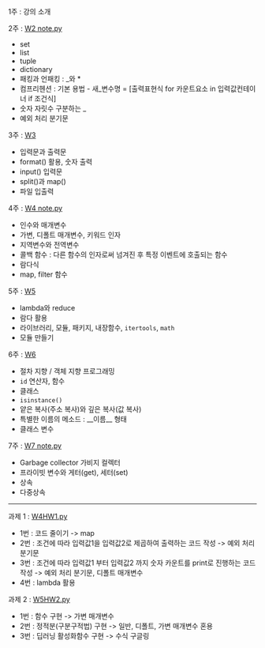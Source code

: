 1주 : 강의 소개   
   
   
2주 : [W2 note.py](https://github.com/dapin1490/study-note/blob/main/3%20-%201%20note/advanced%20python/W2%20note.py)   
- set   
- list
- tuple
- dictionary
- 패킹과 언패킹 : \_와 *
- 컴프리헨션 : 기본 용법 - 새_변수명 = [출력표현식 for 카운트요소 in 입력값컨테이너 if 조건식]
- 숫자 자릿수 구분하는 \_
- 예외 처리 분기문
   
   
3주 : [W3](https://github.com/dapin1490/study-note/tree/main/3%20-%201%20note/advanced%20python/W3)   
- 입력문과 출력문
- format() 활용, 숫자 출력
- input() 입력문
- split()과 map()
- 파일 입출력
   
   
4주 : [W4 note.py](https://github.com/dapin1490/study-note/blob/main/3%20-%201%20note/advanced%20python/W4%20note.py)   
- 인수와 매개변수
- 가변, 디폴트 매개변수, 키워드 인자
- 지역변수와 전역변수
- 콜백 함수 : 다른 함수의 인자로써 넘겨진 후 특정 이벤트에 호출되는 함수
- 람다식
- map, filter 함수
   
   
5주 : [W5](https://github.com/dapin1490/study-note/tree/main/3%20-%201%20note/advanced%20python/W5)   
- lambda와 reduce
- 람다 활용
- 라이브러리, 모듈, 패키지, 내장함수, `itertools`, `math`
- 모듈 만들기
   
   
6주 : [W6](https://github.com/dapin1490/study-note/tree/main/3%20-%201%20note/advanced%20python/W6)   
- 절차 지향 / 객체 지향 프로그래밍
- `id` 연산자, 함수
- 클래스
- `isinstance()`
- 얕은 복사(주소 복사)와 깊은 복사(값 복사)
- 특별한 이름의 메소드 : \_\_이름\_\_ 형태
- 클래스 변수
   
   
7주 : [W7 note.py](https://github.com/dapin1490/study-note/blob/main/3%20-%201%20note/advanced%20python/W7%20note.py)   
- Garbage collector 가비지 컬렉터
- 프라이빗 변수와 게터(get), 세터(set)
- 상속
- 다중상속

---

과제 1 : [W4HW1.py](https://github.com/dapin1490/study-note/blob/main/3%20-%201%20note/advanced%20python/W4HW1.py)   
- 1번 : 코드 줄이기 -> map   
- 2번 : 조건에 따라 입력값1을 입력값2로 제곱하여 출력하는 코드 작성 -> 예외 처리 분기문   
- 3번 : 조건에 따라 입력값1 부터 입력값2 까지 숫자 카운트를 print로 진행하는 코드 작성 -> 예외 처리 분기문, 디폴트 매개변수
- 4번 : lambda 활용   
   
   
과제 2 : [W5HW2.py](https://github.com/dapin1490/study-note/blob/main/3%20-%201%20note/advanced%20python/W5HW2.py)   
- 1번 : 함수 구현 -> 가변 매개변수
- 2번 : 정적분(구분구적법) 구현 -> 일반, 디폴트, 가변 매개변수 혼용
- 3번 : 딥러닝 활성화함수 구현 -> 수식 구글링
